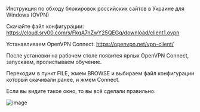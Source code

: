 Инструкция по обходу блокировок российских сайтов в Украине для Windows (OVPN)

Скачайте файл конфигурации: https://cloud.srv00.com/s/FkgA7nZwY25QEGq/download/client1.ovpn

Устанавливаем OpenVPN Connect: https://openvpn.net/vpn-client/

После установки на рабочем столе появится ярлык OpenVPN Connect, запускаем, пролистываем обучение.

Переходим в пункт FILE, жмем BROWSE и выбираем файл конфигурации который скачивали ранее, и жмем Connect.

Если вы видите такое окно, то вы всё сделали правильно.

![image](https://cloud.srv00.com/apps/files_sharing/publicpreview/HsaswnEBZkXexdg?x=1908&y=629&a=true&file=img3.PNG&scalingup=0)
